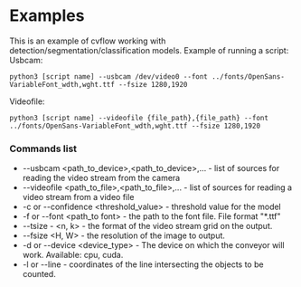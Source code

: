 # Examples

This is an example of cvflow working with detection/segmentation/classification
models.
Example of running a script:  
Usbcam:
```angular2html
python3 [script name] --usbcam /dev/video0 --font ../fonts/OpenSans-VariableFont_wdth,wght.ttf --fsize 1280,1920
```   
Videofile:
```angular2html
python3 [script name] --videofile {file_path},{file_path} --font ../fonts/OpenSans-VariableFont_wdth,wght.ttf --fsize 1280,1920
```

### Commands list

* --usbcam <path_to_device>,<path_to_device>,... - list of sources for reading the video stream from the camera   
* --videofile <path_to_file>,<path_to_file>,... - list of sources for reading a video stream from a video file 
* -c or --confidence <threshold_value> - threshold value for the model 
* -f or --font <path_to font> - the path to the font file. File format "*.ttf"   
* --tsize - <n, k> - the format of the video stream grid on the output.   
* --fsize <H, W> - the resolution of the image to output.   
* -d or --device <device_type> - The device on which the conveyor will work. Available: cpu, cuda.
* -l or --line - coordinates of the line intersecting the objects to be counted.